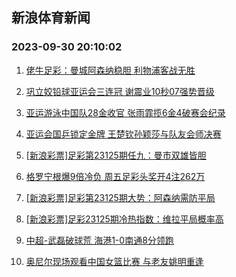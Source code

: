 ## 新浪体育新闻 
### 2023-09-30 20:10:02

1. [佬牛足彩：曼城阿森纳稳胆 利物浦客战无胜](https://sports.sina.com.cn/l/2023-09-30/doc-imzpncep1109738.shtml)

2. [巩立姣铅球亚运会三连冠 谢震业10秒07强势晋级](https://sports.sina.com.cn/others/athletics/2023-09-29/doc-imzpkvkz5022345.shtml)

3. [亚运游泳中国队28金收官 张雨霏揽6金4破赛会纪录](https://sports.sina.com.cn/others/swim/2023-09-29/doc-imzpkvmc1799249.shtml)

4. [亚运会国乒锁定金牌 王楚钦孙颖莎与队友会师决赛](https://sports.sina.com.cn/others/pingpang/2023-09-29/doc-imzpkzsx4894021.shtml)

5. [[新浪彩票]足彩第23125期任九：曼市双雄皆胆](https://sports.sina.com.cn/l/2023-09-30/doc-imzpmsqq6271908.shtml)

6. [格罗宁根爆9倍冷负 周五足彩头奖开4注262万](https://sports.sina.com.cn/l/2023-09-30/doc-imzpmsqr4565397.shtml)

7. [[新浪彩票]足彩第23125期大势：阿森纳需防平局](https://sports.sina.com.cn/l/2023-09-30/doc-imzpmsqt1343764.shtml)

8. [[新浪彩票]足彩23125期冷热指数：维拉平局概率高](https://sports.sina.com.cn/l/2023-09-30/doc-imzpmsqr4567162.shtml)

9. [中超-武磊破球荒 海港1-0南通8分领跑](https://sports.sina.com.cn/china/j/2023-09-29/doc-imzpkvmc1794143.shtml)

10. [奥尼尔现场观看中国女篮比赛 与老友姚明重逢](https://sports.sina.com.cn/basketball/cba/2023-09-29/doc-imzpkvkx1422686.shtml)

